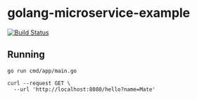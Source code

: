 # golang-microservice-example

[![Build Status](https://cloud.drone.io/api/badges/neemiasjnr/golang-microservice-example/status.svg)](https://cloud.drone.io/neemiasjnr/golang-microservice-example)

## Running

```
go run cmd/app/main.go
```

```
curl --request GET \
  --url 'http://localhost:8080/hello?name=Mate'
```
